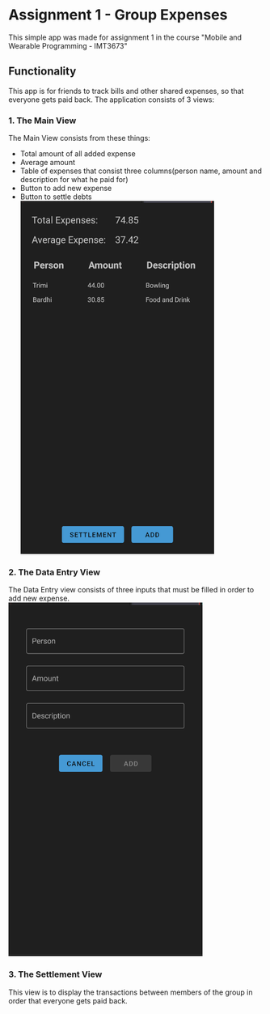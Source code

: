 # Assignment 1 - Group Expenses

This simple app was made for assignment 1 in the course "Mobile and Wearable Programming - IMT3673"

## Functionality

This app is for friends to track bills and other shared expenses, so that everyone gets paid back.
The application consists of 3 views:
### 1. The Main View
The Main View consists from these things:
* Total amount of all added expense
* Average amount 
* Table of expenses that consist three columns(person name, amount and description for what he paid for)
* Button to add new expense
* Button to settle debts
![Main View](https://github.com/FatbardhKadriu/Group-Expenses/blob/master/app/src/main/res/appPhotos/main.PNG)

### 2. The Data Entry View
The Data Entry view consists of three inputs that must be filled in order to add new expense.
![DataEntry View](https://github.com/FatbardhKadriu/Group-Expenses/blob/master/app/src/main/res/appPhotos/dataEntry.PNG)

### 3. The Settlement View
This view is to display the transactions between members of the group in order that everyone gets paid back.





